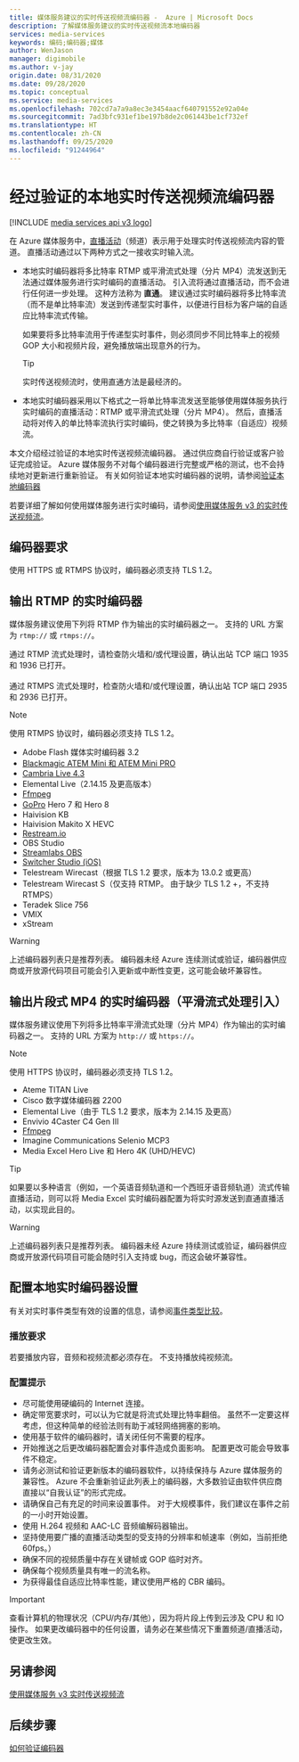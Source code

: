 ```yaml
---
title: 媒体服务建议的实时传送视频流编码器 -  Azure | Microsoft Docs
description: 了解媒体服务建议的实时传送视频流本地编码器
services: media-services
keywords: 编码;编码器;媒体
author: WenJason
manager: digimobile
ms.author: v-jay
origin.date: 08/31/2020
ms.date: 09/28/2020
ms.topic: conceptual
ms.service: media-services
ms.openlocfilehash: 702cd7a7a9a8ec3e3454aacf640791552e92a04e
ms.sourcegitcommit: 7ad3bfc931ef1be197b8de2c061443be1cf732ef
ms.translationtype: HT
ms.contentlocale: zh-CN
ms.lasthandoff: 09/25/2020
ms.locfileid: "91244964"
---
```

# <a name="verified-on-premises-live-streaming-encoders"></a>经过验证的本地实时传送视频流编码器

[!INCLUDE [media services api v3 logo](./includes/v3-hr.md)]

在 Azure 媒体服务中，[直播活动](https://docs.microsoft.com/rest/api/media/liveevents)（频道）表示用于处理实时传送视频流内容的管道。 直播活动通过以下两种方式之一接收实时输入流。

* 本地实时编码器将多比特率 RTMP 或平滑流式处理（分片 MP4）流发送到无法通过媒体服务进行实时编码的直播活动。 引入流将通过直播活动，而不会进行任何进一步处理。 这种方法称为 **直通**。 建议通过实时编码器将多比特率流（而不是单比特率流）发送到传递型实时事件，以便进行目标为客户端的自适应比特率流式传输。 

    如果要将多比特率流用于传递型实时事件，则必须同步不同比特率上的视频 GOP 大小和视频片段，避免播放端出现意外的行为。

  > [!TIP]
  > 实时传送视频流时，使用直通方法是最经济的。
 
* 本地实时编码器采用以下格式之一将单比特率流发送至能够使用媒体服务执行实时编码的直播活动：RTMP 或平滑流式处理（分片 MP4）。 然后，直播活动将对传入的单比特率流执行实时编码，使之转换为多比特率（自适应）视频流。

本文介绍经过验证的本地实时传送视频流编码器。 通过供应商自行验证或客户验证完成验证。 Azure 媒体服务不对每个编码器进行完整或严格的测试，也不会持续地对更新进行重新验证。 有关如何验证本地实时编码器的说明，请参阅[验证本地编码器](become-on-premises-encoder-partner.md)

若要详细了解如何使用媒体服务进行实时编码，请参阅[使用媒体服务 v3 的实时传送视频流](live-streaming-overview.md)。

## <a name="encoder-requirements"></a>编码器要求

使用 HTTPS 或 RTMPS 协议时，编码器必须支持 TLS 1.2。

## <a name="live-encoders-that-output-rtmp"></a>输出 RTMP 的实时编码器

媒体服务建议使用下列将 RTMP 作为输出的实时编码器之一。 支持的 URL 方案为 `rtmp://` 或 `rtmps://`。

通过 RTMP 流式处理时，请检查防火墙和/或代理设置，确认出站 TCP 端口 1935 和 1936 已打开。<br/><br/>
通过 RTMPS 流式处理时，检查防火墙和/或代理设置，确认出站 TCP 端口 2935 和 2936 已打开。

> [!NOTE]
> 使用 RTMPS 协议时，编码器必须支持 TLS 1.2。

- Adobe Flash 媒体实时编码器 3.2
- [Blackmagic ATEM Mini 和 ATEM Mini PRO](https://www.blackmagicdesign.com/products/atemmini)
- [Cambria Live 4.3](https://www.capellasystems.net/products/cambria-live/)
- Elemental Live（2.14.15 及更高版本）
- [Ffmpeg](https://www.ffmpeg.org)
- [GoPro](https://gopro.com/help/articles/block/getting-started-with-live-streaming) Hero 7 和 Hero 8
- Haivision KB
- Haivision Makito X HEVC
- [Restream.io](https://restream.io/)
- OBS Studio
- [Streamlabs OBS](https://streamlabs.com/)
- [Switcher Studio (iOS)](https://www.switcherstudio.com/)
- Telestream Wirecast（根据 TLS 1.2 要求，版本为 13.0.2 或更高）
- Telestream Wirecast S（仅支持 RTMP。 由于缺少 TLS 1.2 +，不支持 RTMPS）
- Teradek Slice 756
- VMIX
- xStream

> [!WARNING]
> 上述编码器列表只是推荐列表。 编码器未经 Azure 连续测试或验证，编码器供应商或开放源代码项目可能会引入更新或中断性变更，这可能会破坏兼容性。 

## <a name="live-encoders-that-output-fragmented-mp4-smooth-streaming-ingest"></a>输出片段式 MP4 的实时编码器（平滑流式处理引入）

媒体服务建议使用下列将多比特率平滑流式处理（分片 MP4）作为输出的实时编码器之一。 支持的 URL 方案为 `http://` 或 `https://`。

> [!NOTE]
> 使用 HTTPS 协议时，编码器必须支持 TLS 1.2。

- Ateme TITAN Live
- Cisco 数字媒体编码器 2200
- Elemental Live（由于 TLS 1.2 要求，版本为 2.14.15 及更高）
- Envivio 4Caster C4 Gen III 
- [Ffmpeg](https://www.ffmpeg.org)
- Imagine Communications Selenio MCP3
- Media Excel Hero Live 和 Hero 4K (UHD/HEVC)

> [!TIP]
>  如果要以多种语言（例如，一个英语音频轨道和一个西班牙语音频轨道）流式传输直播活动，则可以将 Media Excel 实时编码器配置为将实时源发送到直通直播活动，以实现此目的。

> [!WARNING]
> 上述编码器列表只是推荐列表。 编码器未经 Azure 持续测试或验证，编码器供应商或开放源代码项目可能会随时引入支持或 bug，而这会破坏兼容性。 

## <a name="configuring-on-premises-live-encoder-settings"></a>配置本地实时编码器设置

有关对实时事件类型有效的设置的信息，请参阅[事件类型比较](live-event-types-comparison.md)。

### <a name="playback-requirements"></a>播放要求

若要播放内容，音频和视频流都必须存在。 不支持播放纯视频流。

### <a name="configuration-tips"></a>配置提示

- 尽可能使用硬编码的 Internet 连接。
- 确定带宽要求时，可以认为它就是将流式处理比特率翻倍。 虽然不一定要这样考虑，但这种简单的经验法则有助于减轻网络拥塞的影响。
- 使用基于软件的编码器时，请关闭任何不需要的程序。
- 开始推送之后更改编码器配置会对事件造成负面影响。 配置更改可能会导致事件不稳定。 
- 请务必测试和验证更新版本的编码器软件，以持续保持与 Azure 媒体服务的兼容性。 Azure 不会重新验证此列表上的编码器，大多数验证由软件供应商直接以“自我认证”的形式完成。
- 请确保自己有充足的时间来设置事件。 对于大规模事件，我们建议在事件之前的一小时开始设置。
- 使用 H.264 视频和 AAC-LC 音频编解码器输出。
- 坚持使用要广播的直播活动类型的受支持的分辨率和帧速率（例如，当前拒绝 60fps。）
- 确保不同的视频质量中存在关键帧或 GOP 临时对齐。
- 确保每个视频质量具有唯一的流名称。
- 为获得最佳自适应比特率性能，建议使用严格的 CBR 编码。

> [!IMPORTANT]
> 查看计算机的物理状况（CPU/内存/其他），因为将片段上传到云涉及 CPU 和 IO 操作。 如果更改编码器中的任何设置，请务必在某些情况下重置频道/直播活动，使更改生效。

## <a name="see-also"></a>另请参阅

[使用媒体服务 v3 实时传送视频流](live-streaming-overview.md)

## <a name="next-steps"></a>后续步骤

[如何验证编码器](become-on-premises-encoder-partner.md)
